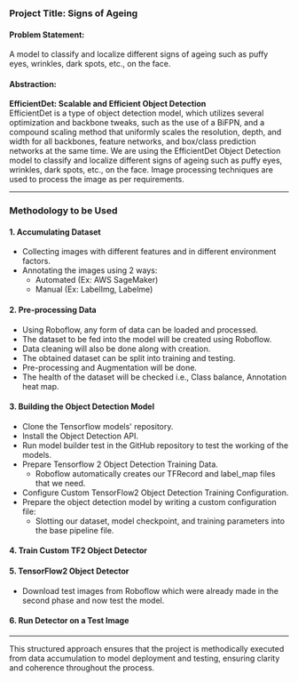 ### Project Title: Signs of Ageing

#### Problem Statement:
A model to classify and localize different signs of ageing such as puffy eyes, wrinkles, dark spots, etc., on the face.

#### Abstraction:
**EfficientDet: Scalable and Efficient Object Detection**  
EfficientDet is a type of object detection model, which utilizes several optimization and backbone tweaks, such as the use of a BiFPN, and a compound scaling method that uniformly scales the resolution, depth, and width for all backbones, feature networks, and box/class prediction networks at the same time. We are using the EfficientDet Object Detection model to classify and localize different signs of ageing such as puffy eyes, wrinkles, dark spots, etc., on the face. Image processing techniques are used to process the image as per requirements.

---

### Methodology to be Used

#### 1. Accumulating Dataset
- Collecting images with different features and in different environment factors.
- Annotating the images using 2 ways:
  - Automated (Ex: AWS SageMaker)
  - Manual (Ex: LabelImg, Labelme)

#### 2. Pre-processing Data
- Using Roboflow, any form of data can be loaded and processed.
- The dataset to be fed into the model will be created using Roboflow.
- Data cleaning will also be done along with creation.
- The obtained dataset can be split into training and testing.
- Pre-processing and Augmentation will be done.
- The health of the dataset will be checked i.e., Class balance, Annotation heat map.

#### 3. Building the Object Detection Model
- Clone the Tensorflow models' repository.
- Install the Object Detection API.
- Run model builder test in the GitHub repository to test the working of the models.
- Prepare Tensorflow 2 Object Detection Training Data.
  - Roboflow automatically creates our TFRecord and label_map files that we need.
- Configure Custom TensorFlow2 Object Detection Training Configuration.
- Prepare the object detection model by writing a custom configuration file:
  - Slotting our dataset, model checkpoint, and training parameters into the base pipeline file.

#### 4. Train Custom TF2 Object Detector

#### 5. TensorFlow2 Object Detector
- Download test images from Roboflow which were already made in the second phase and now test the model.

#### 6. Run Detector on a Test Image

---

This structured approach ensures that the project is methodically executed from data accumulation to model deployment and testing, ensuring clarity and coherence throughout the process.
